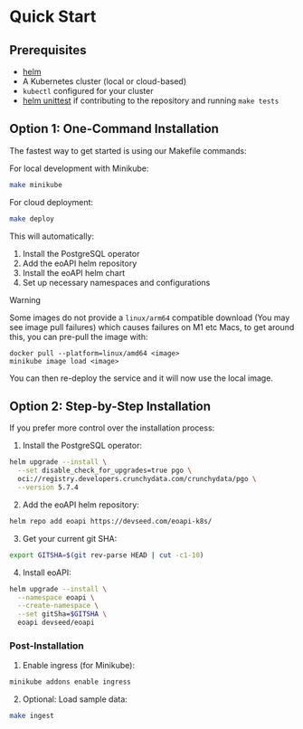 # Quick Start

## Prerequisites

- [helm](https://helm.sh/docs/intro/install/)
- A Kubernetes cluster (local or cloud-based)
- `kubectl` configured for your cluster
- [helm unittest](https://github.com/helm-unittest/helm-unittest?tab=readme-ov-file#install) if contributing to the repository and running `make tests`

## Option 1: One-Command Installation

The fastest way to get started is using our Makefile commands:

For local development with Minikube:
```bash
make minikube
```

For cloud deployment:
```bash
make deploy
```

This will automatically:
1. Install the PostgreSQL operator
2. Add the eoAPI helm repository
3. Install the eoAPI helm chart
4. Set up necessary namespaces and configurations

> [!WARNING]
> Some images do not provide a `linux/arm64` compatible download (You may see image pull failures) which causes failures on M1 etc Macs, to get around this, you can pre-pull the image with:
> ```
> docker pull --platform=linux/amd64 <image>
> minikube image load <image>
> ```
> You can then re-deploy the service and it will now use the local image.

## Option 2: Step-by-Step Installation

If you prefer more control over the installation process:

1. Install the PostgreSQL operator:
```bash
helm upgrade --install \
  --set disable_check_for_upgrades=true pgo \
  oci://registry.developers.crunchydata.com/crunchydata/pgo \
  --version 5.7.4
```

2. Add the eoAPI helm repository:
```bash
helm repo add eoapi https://devseed.com/eoapi-k8s/
```

3. Get your current git SHA:
```bash
export GITSHA=$(git rev-parse HEAD | cut -c1-10)
```

4. Install eoAPI:
```bash
helm upgrade --install \
  --namespace eoapi \
  --create-namespace \
  --set gitSha=$GITSHA \
  eoapi devseed/eoapi
```

### Post-Installation

1. Enable ingress (for Minikube):
```bash
minikube addons enable ingress
```

2. Optional: Load sample data:
```bash
make ingest
```
